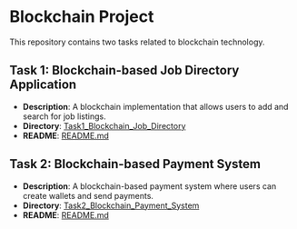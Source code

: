 # Blockchain Project

This repository contains two tasks related to blockchain technology.

## Task 1: Blockchain-based Job Directory Application
- **Description**: A blockchain implementation that allows users to add and search for job listings.
- **Directory**: [Task1_Blockchain_Job_Directory](Task1_Blockchain_Job_Directory/)
- **README**: [README.md](Task1_Blockchain_Job_Directory/README.md)

## Task 2: Blockchain-based Payment System
- **Description**: A blockchain-based payment system where users can create wallets and send payments.
- **Directory**: [Task2_Blockchain_Payment_System](Task2_Blockchain_Payment_System/)
- **README**: [README.md](Task2_Blockchain_Payment_System/README.md)
